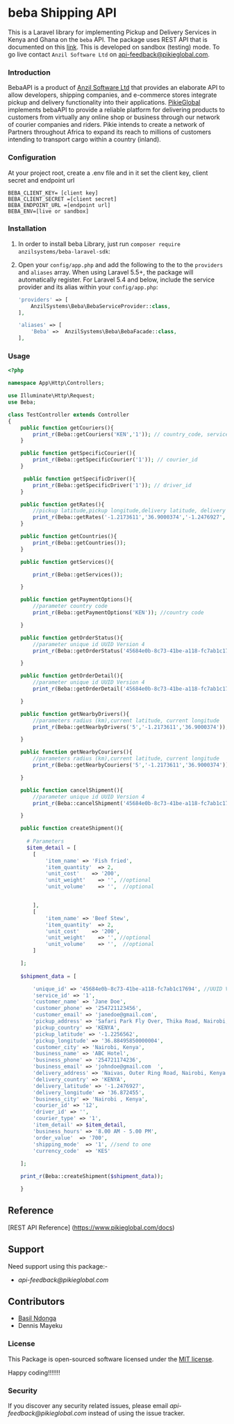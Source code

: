 # beba Shipping API

This is a Laravel library for implementing Pickup and Delivery Services in Kenya and Ghana on the `beba` API. The package uses REST API that is documented on this [link](https://www.pikieglobal.com/docs). This is developed on sandbox (testing) mode. To go live contact `Anzil Software Ltd` on <api-feedback@pikieglobal.com>.

### Introduction

BebaAPI is a product of [Anzil Software Ltd](https://www.anzilsystems.com) that provides an elaborate API to allow developers, shipping companies, and e-commerce stores integrate pickup and delivery functionality into their applications. [PikieGlobal](https://www.pikieglobal.com) implements bebaAPI to provide a reliable platform for delivering products to customers from virtually any online shop or business through our network of courier companies and riders. Pikie intends to create a network of Partners throughout Africa to expand its reach to millions of
customers intending to transport cargo within a country (inland).

### Configuration

At your project root, create a .env file and in it set the client key, client secret and endpoint url

`BEBA_CLIENT_KEY= [client key]` <br>
`BEBA_CLIENT_SECRET =[client secret]`<br>
`BEBA_ENDPOINT_URL =[endpoint url]`<br>
`BEBA_ENV=[live or sandbox]`<br>

### Installation

1. In order to install beba Library, just run `composer require anzilsystems/beba-laravel-sdk`:

2. Open your `config/app.php` and add the following to the to the `providers` and `aliases` array. When using Laravel 5.5+, the package will automatically register. For Laravel 5.4 and below, include the service provider and its alias within your `config/app.php`:


    ```php
    'providers' => [
        AnzilSystems\Beba\BebaServiceProvider::class,
    ],

    'aliases' => [
        'Beba' =>  AnzilSystems\Beba\BebaFacade::class,
    ],
    ```

### Usage

```php
<?php

namespace App\Http\Controllers;

use Illuminate\Http\Request;
use Beba;

class TestController extends Controller
{
    public function getCouriers(){
        print_r(Beba::getCouriers('KEN','1')); // country_code, service_category
    }

    public function getSpecificCourier(){
        print_r(Beba::getSpecificCourier('1')); // courier_id
    }

     public function getSpecificDriver(){
        print_r(Beba::getSpecificDriver('1')); // driver_id
    }

    public function getRates(){
        //pickup latitude,pickup longitude,delivery latitude, delivery longitude
        print_r(Beba::getRates('-1.2173611','36.9000374','-1.2476927','36.872455'));
    }

    public function getCountries(){
        print_r(Beba::getCountries());
    }

    public function getServices(){

        print_r(Beba::getServices());

    }

    public function getPaymentOptions(){
        //parameter country code
        print_r(Beba::getPaymentOptions('KEN')); //country code

    }

    public function getOrderStatus(){
        //parameter unique id UUID Version 4
        print_r(Beba::getOrderStatus('45684e0b-8c73-41be-a118-fc7ab1c17694'));

    }

    public function getOrderDetail(){
        //parameter unique id UUID Version 4
        print_r(Beba::getOrderDetail('45684e0b-8c73-41be-a118-fc7ab1c17694'));

    }

    public function getNearbyDrivers(){
        //parameters radius (km),current latitude, current longitude
        print_r(Beba::getNearbyDrivers('5','-1.2173611','36.9000374'));

    }

    public function getNearbyCouriers(){
        //parameters radius (km),current latitude, current longitude
        print_r(Beba::getNearbyCouriers('5','-1.2173611','36.9000374'));

    }

    public function cancelShipment(){
        //parameter unique id UUID Version 4
        print_r(Beba::cancelShipment('45684e0b-8c73-41be-a118-fc7ab1c17694'));

    }

    public function createShipment(){
  
      # Parameters 
      $item_detail = [
        [
            'item_name' => 'Fish fried',
            'item_quantity'  => 2,
            'unit_cost'    => '200',
            'unit_weight'    => '', //optional
            'unit_volume'    => '',  //optional


        ],
        [
            'item_name' => 'Beef Stew',
            'item_quantity'  => 2,
            'unit_cost'    => '200',
            'unit_weight'    => '', //optional
            'unit_volume'    => '',  //optional
        ]

    ];
    
    $shipment_data = [

        'unique_id' => '45684e0b-8c73-41be-a118-fc7ab1c17694', //UUID Version 4
        'service_id' => '1',
        'customer_name' => 'Jane Doe',
        'customer_phone' => '254721123456',
        'customer_email' => 'janedoe@gmail.com',
        'pickup_address' => 'Safari Park Fly Over, Thika Road, Nairobi, Kenya',
        'pickup_country' => 'KENYA',
        'pickup_latitude' => '-1.2256562',
        'pickup_longitude' => '36.88495850000004',
        'customer_city' => 'Nairobi, Kenya',
        'business_name' => 'ABC Hotel',
        'business_phone' => '254721174236',
        'business_email' => 'johndoe@gmail.com	',
        'delivery_address' => 'Naivas, Outer Ring Road, Nairobi, Kenya',
        'delivery_country' => 'KENYA',
        'delivery_latitude' => '-1.2476927',
        'delivery_longitude' => '36.872455',
        'business_city' => 'Nairobi , Kenya',
        'courier_id' => '12',
        'driver_id' => '',
        'courier_type' => '1',
        'item_detail' => $item_detail,
        'business_hours' => '8.00 AM - 5.00 PM',
        'order_value'  => '700',
        'shipping_mode'  => '1', //send to one 
        'currency_code'  => 'KES'
            
    ];

    print_r(Beba::createShipment($shipment_data));

    }

```
## Reference

   [REST API Reference] (https://www.pikieglobal.com/docs)

## Support

Need support using this package:-

- _api-feedback@pikieglobal.com_ 

## Contributors

- [Basil Ndonga](https://www.linkedin.com/in/basil-ndonga-1a76ba124/)
- Dennis Mayeku

### License

This Package is open-sourced software licensed under the [MIT license](http://opensource.org/licenses/MIT).

Happy coding!!!!!!!

### Security

If you discover any security related issues, please email _api-feedback@pikieglobal.com_ instead of using the issue tracker.

```
